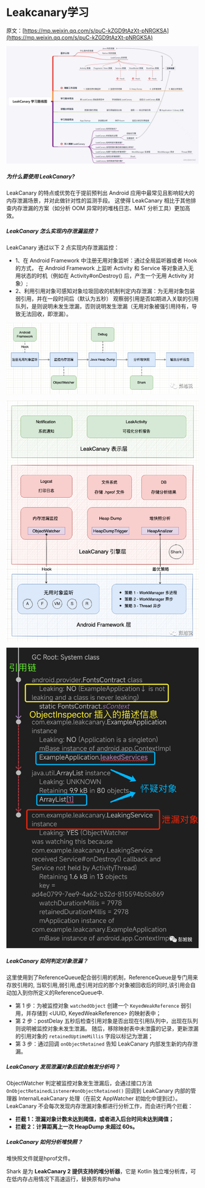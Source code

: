 # Leakcanary学习
原文：[https://mp.weixin.qq.com/s/puC-kZGD9tAzXt-pNRGKSA](https://mp.weixin.qq.com/s/puC-kZGD9tAzXt-pNRGKSA)

![image](images/image1.jpeg)

##### 为什么要使用 LeakCanary?
LeakCanary 的特点或优势在于提前预判出 Android 应用中最常见且影响较大的内存泄漏场景，并对此做针对性的监测手段。
这使得 LeakCanary 相比于其他排查内存泄漏的方案（如分析 OOM 异常时的堆栈日志、MAT 分析工具）更加高效。

##### LeakCanary 怎么实现内存泄漏监控？
LeakCanary 通过以下 2 点实现内存泄漏监控：

* 1、在 Android Framework 中注册无用对象监听：通过全局监听器或者 Hook 的方式，
在 Android Framework 上监听 Activity 和 Service 等对象进入无用状态的时机（例如在 Activity#onDestroy() 后，产生一个无用 Activity 对象）;
* 2、利用引用对象可感知对象垃圾回收的机制判定内存泄漏：为无用对象包装弱引用，并在一段时间后（默认为五秒）
观察弱引用是否如期进入关联的引用队列，是则说明未发生泄漏，否则说明发生泄漏（无用对象被强引用持有，导致无法回收，即泄漏）。

![image](images/image2.png)

![image](images/image3.png)

![image](images/image4.png)

##### LeakCanary 如何判定对象泄漏？
这里使用到了ReferenceQueue配合弱引用的机制，ReferenceQueue是专门用来存放引用的, 
当软引用,弱引用,虚引用对应的那个对象被回收后的同时,该引用会自动加入到你所定义的ReferenceQueue中.

* 第 1 步：为被监控对象 `watchedObject` 创建一个 `KeyedWeakReference` 弱引用，并存储到 <UUID, KeyedWeakReference> 的映射表中；
* 第 2 步：postDelay 五秒后检查引用对象是否出现在引用队列中，出现在队列则说明被监控对象未发生泄漏。
随后，移除映射表中未泄露的记录，更新泄漏的引用对象的 `retainedUptimeMillis` 字段以标记为泄漏；
* 第 3 步：通过回调 `onObjectRetained` 告知 LeakCanary 内部发生新的内存泄漏。



##### LeakCanary 发现泄漏对象后就会触发分析吗？
ObjectWatcher 判定被监控对象发生泄漏后，会通过接口方法 `OnObjectRetainedListener#onObjectRetained()` 
回调到 LeakCanary 内部的管理器 InternalLeakCanary 处理（在前文 AppWatcher 初始化中提到过）。
LeakCanary 不会每次发现内存泄漏对象都进行分析工作，而会进行两个拦截：

* **拦截 1：泄漏对象计数未达到阈值，或者进入后台时间未达到阈值；**
* **拦截 2：计算距离上一次 HeapDump 未超过 60s。**

##### LeakCanary 如何分析堆快照？
堆快照文件就是hprof文件。

Shark 是为 **LeakCanary 2 提供支持的堆分析器**，它是 Kotlin 独立堆分析库，可在低内存占用情况下高速运行，替换原有的haha


